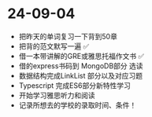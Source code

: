 # 24-09-04

+ 把昨天的单词复习一下背到50章
+ 把背的范文默写一遍  ✅
+ 借一本带讲解的GRE或雅思托福作文书 ✅
+ 借的express书码到 MongoDB部分 选读
+ 数据结构完成LinkList 部分以及对应习题
+ Typescript 完成ES6部分新特性学习
+ 开始学习雅思听力和阅读
+ 记录所想去的学校的录取时间、条件！
